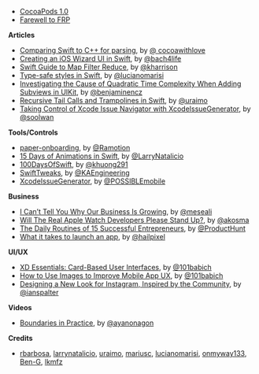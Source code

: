 * [CocoaPods 1.0](http://blog.cocoapods.org/CocoaPods-1.0/)
* [Farewell to FRP](http://elm-lang.org/blog/farewell-to-frp)

**Articles**

* [Comparing Swift to C++ for parsing](http://www.cocoawithlove.com/blog/2016/05/01/swift-name-demangling.html), by [@ cocoawithlove](https://twitter.com/cocoawithlove)
* [Creating an iOS Wizard UI in Swift](https://ijoshsmith.com/2016/05/08/creating-an-ios-wizard-ui-in-swift/), by [@bach4life](https://twitter.com/bach4life)
* [Swift Guide to Map Filter Reduce](http://useyourloaf.com/blog/swift-guide-to-map-filter-reduce/), by [@kharrison](https://twitter.com/kharrison)
* [Type-safe styles in Swift](http://www.marisibrothers.com/2016/05/type-safe-styles-in-swift.html), by [@lucianomarisi](https://twitter.com/lucianomarisi)
* [Investigating the Cause of Quadratic Time Complexity When Adding Subviews in UIKit](http://blog.benjamin-encz.de/post/disassembling-uikit-tintcolor-visitor/), by [@benjaminencz](https://twitter.com/benjaminencz)
* [Recursive Tail Calls and Trampolines in Swift](https://www.uraimo.com/2016/05/05/recursive-tail-calls-and-trampolines-in-swift/), by [@uraimo](https://twitter.com/uraimo)
* [Taking Control of Xcode Issue Navigator with XcodeIssueGenerator](https://possiblemobile.com/2016/05/xcode-issue-generator/), by [@soolwan](https://twitter.com/soolwan)


**Tools/Controls**

* [paper-onboarding](https://github.com/Ramotion/paper-onboarding), by [@Ramotion](https://twitter.com/Ramotion)
* [15 Days of Animations in Swift](https://github.com/larrynatalicio/15DaysofAnimationsinSwift), by [@LarryNatalicio](https://twitter.com/LarryNatalicio)
* [100DaysOfSwift](https://github.com/khuong291/100DaysOfSwift), by [@khuong291](https://twitter.com/khuong291)
* [SwiftTweaks](https://github.com/khan/SwiftTweaks), by [@KAEngineering](https://twitter.com/KAEngineering)
* [XcodeIssueGenerator](https://github.com/doubleencore/XcodeIssueGenerator), by [@POSSIBLEmobile](https://twitter.com/POSSIBLEmobile)

**Business**

* [I Can’t Tell You Why Our Business Is Growing](https://medium.com/swlh/kill-your-conversion-funnel-9367e461a46f#.3e81q3doj), by [@meseali](https://twitter.com/meseali)
* [Will The Real Apple Watch Developers Please Stand Up?](https://medium.com/@akosma/will-the-real-apple-watch-developers-stand-up-c9e449f08d7d#.merazau1o), by [@akosma](https://twitter.com/akosma)
* [The Daily Routines of 15 Successful Entrepreneurs](https://medium.com/product-hunt/the-daily-routines-of-15-successful-entrepreneurs-5d946754ce58), by [@ProductHunt](https://twitter.com/ProductHunt)
* [What it takes to launch an app](http://www.hailpixel.com/articles/what-it-takes-to-launch-an-app), by [@hailpixel](https://twitter.com/hailpixel)

**UI/UX**

* [XD Essentials: Card-Based User Interfaces](http://blogs.adobe.com/creativecloud/card-based-user-interfaces/), by [@101babich](https://twitter.com/101babich)
* [How to Use Images to Improve Mobile App UX](https://uxplanet.org/how-to-use-images-to-improve-ux-for-mobile-apps-1fe3ff83bc8b),  by [@101babich](https://twitter.com/101babich)
* [Designing a New Look for Instagram, Inspired by the Community](https://medium.com/@ianspalter/designing-a-new-look-for-instagram-inspired-by-the-community-84530eb355e3), by [@ianspalter](https://twitter.com/ianspalter)


**Videos**

* [Boundaries in Practice](https://realm.io/news/tryswift-ayaka-nonaka-boundaries-in-practice/), by [@ayanonagon](https://twitter.com/ayanonagon)

**Credits**

* [rbarbosa](https://github.com/rbarbosa), [larrynatalicio](https://github.com/larrynatalicio), [uraimo](https://github.com/uraimo), [mariusc](https://github.com/mariusc), [lucianomarisi](https://github.com/lucianomarisi), [onmyway133](https://github.com/onmyway133), [Ben-G](https://github.com/Ben-G), [lkmfz](https://github.com/lkmfz)
